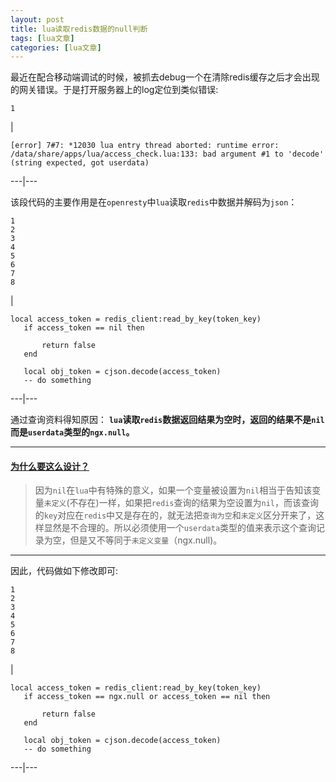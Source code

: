 ```yaml
---
layout: post
title: lua读取redis数据的null判断 
tags: [lua文章]
categories: [lua文章]
---
```

最近在配合移动端调试的时候，被抓去debug一个在清除redis缓存之后才会出现的网关错误。于是打开服务器上的log定位到类似错误:

    
    
    1  
    

|

    
    
    [error] 7#7: *12030 lua entry thread aborted: runtime error: /data/share/apps/lua/access_check.lua:133: bad argument #1 to 'decode' (string expected, got userdata)  
      
  
---|---  
  
该段代码的主要作用是在`openresty`中`lua`读取`redis`中数据并解码为`json`：

    
    
    1  
    2  
    3  
    4  
    5  
    6  
    7  
    8  
    

|

    
    
    local access_token = redis_client:read_by_key(token_key)  
       if access_token == nil then  
             
           return false  
       end  
      
       local obj_token = cjson.decode(access_token)  
       -- do something  
      
  
---|---  
  
通过查询资料得知原因： **`lua`读取`redis`数据返回结果为空时，返回的结果不是`nil`而是`userdata`类型的`ngx.null`。**

* * *

#### [为什么要这么设计？](https://github.com/openresty/lua-resty-redis/issues/90)

>
> 因为`nil`在`lua`中有特殊的意义，如果一个变量被设置为`nil`相当于告知该变量`未定义`(不存在)一样，如果把`redis`查询的结果为空设置为`nil`，而该查询的`key`对应在`redis`中又是存在的，就无法把`查询为空`和`未定义`区分开来了，这样显然是不合理的。所以必须使用一个`userdata`类型的值来表示这个查询记录为空，但是又不等同于`未定义变量`（ngx.null)。

* * *

因此，代码做如下修改即可:

    
    
    1  
    2  
    3  
    4  
    5  
    6  
    7  
    8  
    

|

    
    
    local access_token = redis_client:read_by_key(token_key)  
       if access_token == ngx.null or access_token == nil then  
             
           return false  
       end  
      
       local obj_token = cjson.decode(access_token)  
       -- do something  
      
  
---|---